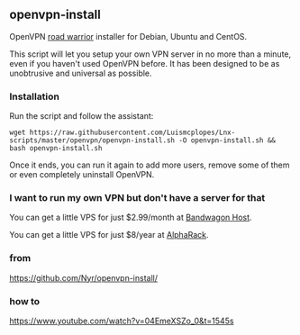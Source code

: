## openvpn-install
OpenVPN [road warrior](http://en.wikipedia.org/wiki/Road_warrior_%28computing%29) installer for Debian, Ubuntu and CentOS.

This script will let you setup your own VPN server in no more than a minute, even if you haven't used OpenVPN before. It has been designed to be as unobtrusive and universal as possible.

### Installation
Run the script and follow the assistant:

`
wget https://raw.githubusercontent.com/Luismcplopes/Lnx-scripts/master/openvpn/openvpn-install.sh -O openvpn-install.sh && bash openvpn-install.sh
`

Once it ends, you can run it again to add more users, remove some of them or even completely uninstall OpenVPN.

### I want to run my own VPN but don't have a server for that
You can get a little VPS for just $2.99/month at [Bandwagon Host](https://bandwagonhost.com/aff.php?aff=575&pid=12).

You can get a little VPS for just $8/year at [AlphaRack](https://www.alpharacks.com/myrack/cart.php?a=confproduct&i=0).

### from
https://github.com/Nyr/openvpn-install/

### how to
https://www.youtube.com/watch?v=04EmeXSZo_0&t=1545s
